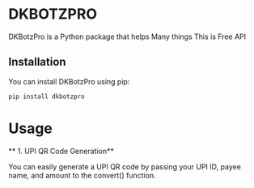 # DKBOTZPRO



DKBotzPro is a Python package that helps Many things This is Free API 

## Installation

You can install DKBotzPro using pip:

```
pip install dkbotzpro
```
# Usage
** 1. UPI QR Code Generation**

You can easily generate a UPI QR code by passing your UPI ID, payee name, and amount to the convert() function.
